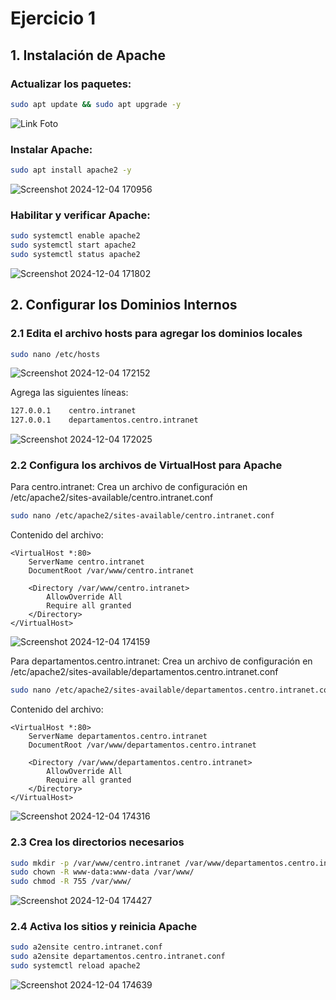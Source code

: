 # Ejercicio 1
## 1. Instalación de Apache
### Actualizar los paquetes:
```bash
sudo apt update && sudo apt upgrade -y
```
![Link Foto](https://github.com/user-attachments/assets/a17a17ea-796f-4ad9-bd7c-a7852e4d910b)

### Instalar Apache:
```bash
sudo apt install apache2 -y
```
![Screenshot 2024-12-04 170956](https://github.com/user-attachments/assets/42fe139c-feed-4213-891a-c4811621cd37)

### Habilitar y verificar Apache:
```bash
sudo systemctl enable apache2
sudo systemctl start apache2
sudo systemctl status apache2
```
![Screenshot 2024-12-04 171802](https://github.com/user-attachments/assets/653784e9-115b-49f5-885f-1e57ba999faf)

## 2. Configurar los Dominios Internos
### 2.1 Edita el archivo hosts para agregar los dominios locales
```bash
sudo nano /etc/hosts
```
![Screenshot 2024-12-04 172152](https://github.com/user-attachments/assets/070c5062-2781-4fac-b054-e09ffb1d4010)

Agrega las siguientes líneas:
```bash
127.0.0.1    centro.intranet
127.0.0.1    departamentos.centro.intranet
```
![Screenshot 2024-12-04 172025](https://github.com/user-attachments/assets/c9de740f-d00d-4836-aa86-960e126ca60e)

### 2.2 Configura los archivos de VirtualHost para Apache
Para centro.intranet: Crea un archivo de configuración en /etc/apache2/sites-available/centro.intranet.conf
```bash
sudo nano /etc/apache2/sites-available/centro.intranet.conf
```
Contenido del archivo:
```less
<VirtualHost *:80>
    ServerName centro.intranet
    DocumentRoot /var/www/centro.intranet

    <Directory /var/www/centro.intranet>
        AllowOverride All
        Require all granted
    </Directory>
</VirtualHost>
```
![Screenshot 2024-12-04 174159](https://github.com/user-attachments/assets/b3070971-8383-471b-8ba3-2148f4250ea0)

Para departamentos.centro.intranet: Crea un archivo de configuración en /etc/apache2/sites-available/departamentos.centro.intranet.conf
```bash
sudo nano /etc/apache2/sites-available/departamentos.centro.intranet.conf
```
Contenido del archivo:
```less
<VirtualHost *:80>
    ServerName departamentos.centro.intranet
    DocumentRoot /var/www/departamentos.centro.intranet

    <Directory /var/www/departamentos.centro.intranet>
        AllowOverride All
        Require all granted
    </Directory>
</VirtualHost>
```
![Screenshot 2024-12-04 174316](https://github.com/user-attachments/assets/8ff2b459-47a6-49bf-95fd-6871bdbf6caa)

### 2.3 Crea los directorios necesarios
```bash
sudo mkdir -p /var/www/centro.intranet /var/www/departamentos.centro.intranet
sudo chown -R www-data:www-data /var/www/
sudo chmod -R 755 /var/www/
```
![Screenshot 2024-12-04 174427](https://github.com/user-attachments/assets/c2c8af6f-3c4e-407d-831c-4c9d12b5cdf5)

### 2.4 Activa los sitios y reinicia Apache
```bash
sudo a2ensite centro.intranet.conf
sudo a2ensite departamentos.centro.intranet.conf
sudo systemctl reload apache2
```
![Screenshot 2024-12-04 174639](https://github.com/user-attachments/assets/a5a2da31-0f96-4115-878a-e29b942f7581)
